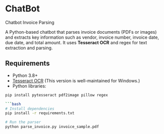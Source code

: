 # ChatBot
Chatbot Invoice Parsing

A Python-based chatbot that parses invoice documents (PDFs or images) and extracts key information such as vendor, invoice number, invoice date, due date, and total amount. It uses **Tesseract OCR** and regex for text extraction and parsing.

## Requirements

- Python 3.8+
- [Tesseract OCR](https://github.com/UB-Mannheim/tesseract/wiki)
  (This version is well-maintained for Windows.)
- Python libraries:
```bash
pip install pytesseract pdf2image pillow regex

```bash
# Install dependencies
pip install -r requirements.txt

# Run the parser
python parse_invoice.py invoice_sample.pdf
